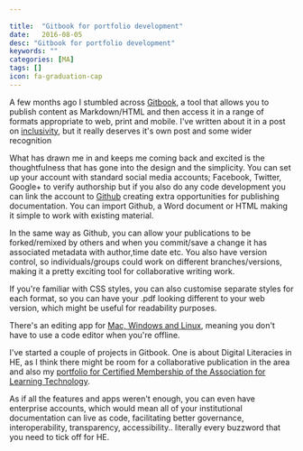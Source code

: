 ```yaml
---
 
title:  "Gitbook for portfolio development"
date:   2016-08-05
desc: "Gitbook for portfolio development"
keywords: ""
categories: [MA]
tags: []
icon: fa-graduation-cap
---
```

A few months ago I stumbled across [Gitbook](http://www.gitbook.com), a tool that allows you to publish content as Markdown/HTML and then access it in a range of formats appropriate to web, print and mobile. I've written about it in a post on [inclusivity](http://et.falmouth.ac.uk/post/142342219337/a-lens-on-inclusivity), but it really deserves it's own post and some wider recognition

What has drawn me in and keeps me coming back and excited is the thoughtfulness that has gone into the design and the simplicity. You can set up your account with standard social media accounts; Facebook, Twitter, Google+ to verify authorship but if you also do any code development you can link the account to [Github](https://github.com/about) creating extra opportunities for publishing documentation. You can import Github, a Word document or HTML making it simple to work with existing material.

In the same way as Github, you can allow your publications to be forked/remixed by others and when you commit/save a change it has associated metadata with author,time date etc. You also have version control, so individuals/groups could work on different branches/versions, making it a pretty exciting tool for collaborative writing work.

If you're familiar with CSS styles, you can also customise separate styles for each format, so you can have your .pdf looking different to your web version, which might be useful for readability purposes.

There's an editing app for [Mac, Windows and Linux](https://www.gitbook.com/editor/), meaning you don't have to use a code editor when you're offline.

I've started a couple of projects in Gitbook. One is about Digital Literacies in HE, as I think there might be room for a collaborative publication in the area and also my [portfolio for Certified Membership of the Association for Learning Technology](https://cmalt.mrkn.us/).

As if all the features and apps weren't enough, you can even have enterprise accounts, which would mean all of your institutional documentation can live as code, facilitating better governance, interoperability, transparency, accessibility.. literally every buzzword that you need to tick off for HE.
